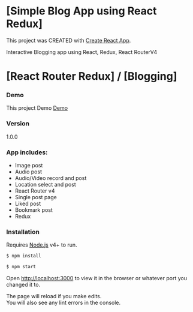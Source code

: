 # [Simple Blog App using React Redux] 
This project was CREATED with [Create React App](https://github.com/facebookincubator/create-react-app).

Interactive Blogging app using React, Redux, React RouterV4

# [React Router Redux] / [Blogging] 


### Demo
This project Demo [Demo](https://rahadkc.github.io/react-redux-blog/)


### Version
1.0.0

### App includes:
 * Image post
 * Audio post
 * Audio/Video record and post
 * Location select and post
 * React Router v4
 * Single post page
 * Liked post
 * Bookmark post
 * Redux 



### Installation

Requires [Node.js](https://nodejs.org/) v4+ to run.

```sh
$ npm install
```
```sh
$ npm start
```

Open [http://localhost:3000](http://localhost:3000) to view it in the browser or whatever port you changed it to.

The page will reload if you make edits.<br>
You will also see any lint errors in the console.
